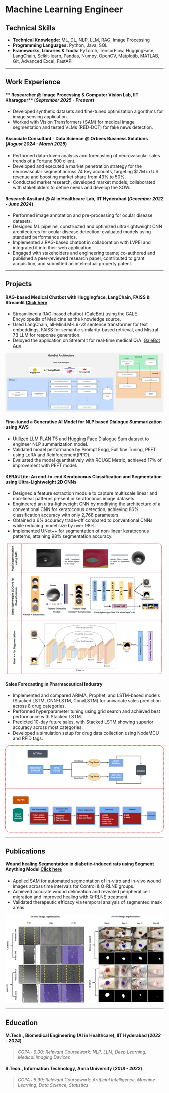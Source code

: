# Machine Learning Engineer

## Technical Skills
- **Technical Knowlegde:** ML, DL, NLP, LLM, RAG, Image Processing
- **Programming Languages:**  Python, Java, SQL
- **Frameworks, Libraries & Tools:** PyTorch, TensorFlow, HuggingFace, LangChain, Scikit-learn, Pandas, Numpy, OpenCV, Matplotib, MATLAB, Git, Advanced Excel, FastAPI

____________________________________________________________________________________________________________________________________________________________________

## Work Experience
#### ** Researcher @ Image Processing & Computer Vision Lab, IIT Kharagpur** (_September 2025 - Present_)
- Developed synthetic datasets and fine-tuned optimization algorithms for image sensing application.
- Worked with Vision Transformers (SAM) for medical image segmentation and tested VLMs (RED-DOT) for fake news detection.

#### **Associate Consultant - Data Science @ Orbees Business Solutions** (_August 2024 - March 2025_)
- Performed data-driven analysis and forecasting of neurovascular sales trends of a Fortune 500 client.
- Developed and executed a market penetration strategy for the neurovascular segment across 74 key accounts, targeting $17M in U.S. revenue and boosting market share from 43% to 50%.
- Conducted market research, developed market models, collaborated with stakeholders to define needs and develop the SOW.

#### **Research Assitant @ AI in Healthcare Lab, IIT Hyderabad** (_December 2022 - June 2024_)
- Performed image annotation and pre-processing for ocular disease datasets.
- Designed ML pipeline, constructed and optimized ultra-lightweight CNN architectures for ocular disease detection; evaluated models using standard performance metrics.
- Implemented a RAG-based chatbot in collaboration with LVPEI and integrated it into their web application.
- Engaged with stakeholders and engineering teams; co-authored and published a peer-reviewed research paper, contributed to grant acquisition, and submitted an intellectual property patent.

____________________________________________________________________________________________________________________________________________________________________

## Projects

#### **RAG-based Medical Chatbot with Huggingface, LangChain, FAISS & Streamlit** [Click here](https://github.com/divyadarshini11/medical-bot)
- Streamlined a RAG-based chatbot (GaleBot) using the GALE Encyclopedia of Medicine as the knowledge source.
- Used LangChain, all-MiniLM-L6-v2 sentence transformer for text embeddings, FAISS for semantic similarity-based retrieval, and Mistral-7B LLM  for response generation.
- Deloyed the application on Streamlit for real-time medical Q\A. [GaleBot App](https://medical-bot-kosgq4nqutwueyeey6mlbj.streamlit.app/)

![GaleBot](assets/image/Flowchart.jpg)

#### **Fine-tuned a Generative AI Model for NLP based Dialogue Summarization using AWS**
- Utilized LLM FLAN T5 and Hugging Face Dialogue Sum dataset to engineer NLP summarization model.
- Validated model performance by Prompt Engg, Full fine Tuning, PEFT using LoRA and Reinforcement(PPO).
- Evaluated the model quantitatively with ROUGE Metric, achieved 17\% of improvement with PEFT model.

#### **KERAULite: An end-to-end Keratoconus Classification and Segmentation using Ultra-Lightweight 2D CNNs**
- Designed a feature extraction module to capture multiscale linear and non-linear patterns present in keratoconus image datasets.
- Engineered an ultra-lightweight CNN by modifying the architecture of a conventional CNN for keratoconus detection, achieving 86% classification accuracy with only 2,768 parameters.
- Obtained a 6% accuracy trade-off compared to conventional CNNs while reducing model size by over 98%.
- Implemented UNet++ for segmentation of non-linear keratoconus patterns, attaining 98% segmentation accuracy.


![KERAULite](assets/image/KERAULite_project.png)

#### **Sales Forecasting in Pharmaceutical Industry**
- Implemented and compared ARIMA, Prophet, and LSTM-based models (Stacked LSTM, CNN-LSTM, ConvLSTM) for univariate sales prediction across 8 drug categories.
- Performed hyperparameter tuning using grid search and achieved best performance with Stacked LSTM.
- Predicted 10-day future sales, with Stacked LSTM showing superior accuracy across most categories.
- Developed a simulation setup for drug data collection using NodeMCU and RFID tags.


![Sales Forecasting](assets/image/Sales_forecasting_project.png)

____________________________________________________________________________________________________________________________________________________________________

## Publications
#### **Wound healing Segmentation in diabetic-induced rats using Segment Anything Model** [Click here](https://advanced.onlinelibrary.wiley.com/doi/10.1002/adtp.202300345)
- Applied SAM for automated segmentation of in-vitro and in-vivo wound images across time intervals for Control & Q-RLNE groups.
- Achieved accurate wound delineation and revealed peripheral cell migration and improved healing with Q-RLNE treatment.
- Validated therapeutic efficacy via temporal analysis of segmented mask areas.


![SAM project](assets/image/AI%20based%20image%20segmentation%20image.pptx%20(2).png)

____________________________________________________________________________________________________________________________________________________________________

## Education
#### **M.Tech., Biomedical Engineering (AI in Healthcare), IIT Hyderabad** (_2022 - 2024_)
> _CGPA : 9.00; Relevant Coursework: NLP, LLM, Deep Learning, Medical Imaging Devices_

#### **B.Tech., Information Technology, Anna University** (_2018 - 2022_)
> _CGPA : 8.99; Relevant Coursework: Artificial Intelligence, Machine Learning, Data Science, Statistics_
